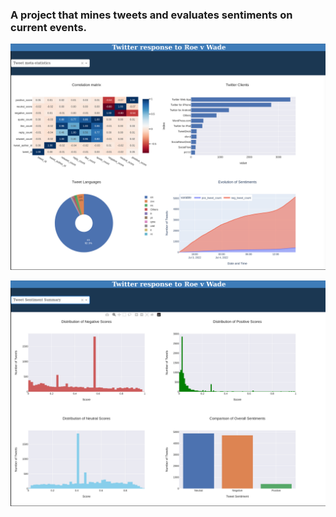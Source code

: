 ### A project that mines tweets and evaluates sentiments on current events.

![Dash screenshot - Page 1](assets/images/twitter-portfolio-ss01.png)

![Dash screenshot - Page 2](assets/images/twitter-portfolio-ss02.png)
